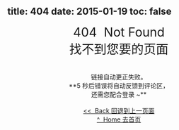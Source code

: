 title: 404
date: 2015-01-19
toc: false
---
<center style="font-size: 2em;">404 &nbsp;Not Found<br/>找不到您要的页面</center>
<center id="feedback" style="font-size: 1em;"><br/><span id="url"></span><br/>链接自动更正失败。<br/>**<span id="count_down">5</span> 秒后错误将自动反馈到评论区，<br/>还需您配合登录 ~** </center> <br/>
<center style="font-size: 1em"><a href="javascript:;" target="_top" onclick="history.go(-1);">&lt;&lt;&nbsp; Back 回退到上一页面</a> </center>
<center style="font-size: 1em"> <a href="/" target="_top">^&nbsp; Home 去首页</a></center> <br/>
<script type="text/javascript">
    var url = window.location.href;
    if (-1 != url.indexOf('404.html')) { // visit 404.html directly
        document.getElementById('feedback').className = 'hidden';
    } else {
        document.getElementById('url').innerHTML = url;

        if (-1 != url.indexOf('Donate%20%E6%89%93%E8%B5%8F')
            || -1 != url.indexOf('Donate%E6%89%93%E8%B5%8F')
        ) {
            window.location.href = '/web/donate/';
        }

        if (-1 != url.indexOf('/think/2016_spring/')) {
            window.location.href = '/notes/2016_spring.html';
        }

        if (url.match(/http:\/\/icehe.me\/\d\d\d\d\/\d\d\/\d\d/)) {
            window.location.href = url.replace(/http:\/\/icehe.me\/\d\d\d\d\/\d\d\/\d\d/, 'http://icehe.me');
        }

        function feedback(url) {
            i--;
            document.getElementById('count_down').innerHTML = '' + i;

            if (0 == i) {
                var comment_textarea = document.getElementsByName('message')[0]
                comment_textarea.value = 'URL Error: "' + url + '"';
                comment_textarea.focus();
                setTimeout("document.getElementsByClassName('ds-post-button')[0].click();", 300);
            } else {
                setTimeout('feedback("' + url + '")', 1000);
            }
        }

        var i = 5;
        setTimeout('feedback("' + url + '")', 1000);
    }
</script>
